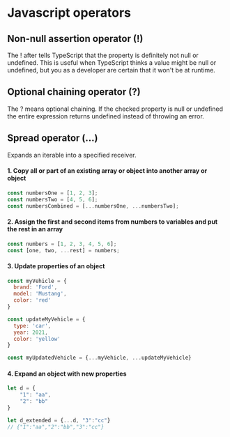 # Javascript operators

## Non-null assertion operator (!)
The ! after tells TypeScript that the property is definitely not null or undefined.
This is useful when TypeScript thinks a value might be null or undefined, but you as a developer are certain that it won't be at runtime.

## Optional chaining operator (?)
The ? means optional chaining.
If the checked property is null or undefined the entire expression returns undefined instead of throwing an error.

## Spread operator (...)
Expands an iterable into a specified receiver.

#### 1. Copy all or part of an existing array or object into another array or object
```js
const numbersOne = [1, 2, 3];
const numbersTwo = [4, 5, 6];
const numbersCombined = [...numbersOne, ...numbersTwo];
```
#### 2. Assign the first and second items from numbers to variables and put the rest in an array
```js
const numbers = [1, 2, 3, 4, 5, 6];
const [one, two, ...rest] = numbers;
```

#### 3. Update properties of an object
```js
const myVehicle = {
  brand: 'Ford',
  model: 'Mustang',
  color: 'red'
}

const updateMyVehicle = {
  type: 'car',
  year: 2021, 
  color: 'yellow'
}

const myUpdatedVehicle = {...myVehicle, ...updateMyVehicle}
```

#### 4. Expand an object with new properties
```js
let d = {
	"1": "aa",
	"2": "bb"
}

let d_extended = {...d, "3":"cc"}
// {"1":"aa","2":"bb","3":"cc"}
```